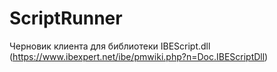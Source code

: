 # ScriptRunner

Черновик клиента для библиотеки IBEScript.dll (https://www.ibexpert.net/ibe/pmwiki.php?n=Doc.IBEScriptDll)
